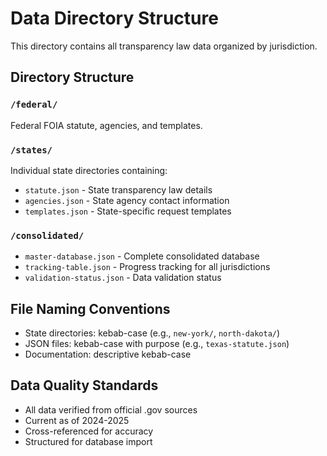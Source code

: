# Data Directory Structure

This directory contains all transparency law data organized by jurisdiction.

## Directory Structure

### `/federal/`
Federal FOIA statute, agencies, and templates.

### `/states/`
Individual state directories containing:
- `statute.json` - State transparency law details
- `agencies.json` - State agency contact information
- `templates.json` - State-specific request templates

### `/consolidated/`
- `master-database.json` - Complete consolidated database
- `tracking-table.json` - Progress tracking for all jurisdictions
- `validation-status.json` - Data validation status

## File Naming Conventions

- State directories: kebab-case (e.g., `new-york/`, `north-dakota/`)
- JSON files: kebab-case with purpose (e.g., `texas-statute.json`)
- Documentation: descriptive kebab-case

## Data Quality Standards

- All data verified from official .gov sources
- Current as of 2024-2025
- Cross-referenced for accuracy
- Structured for database import